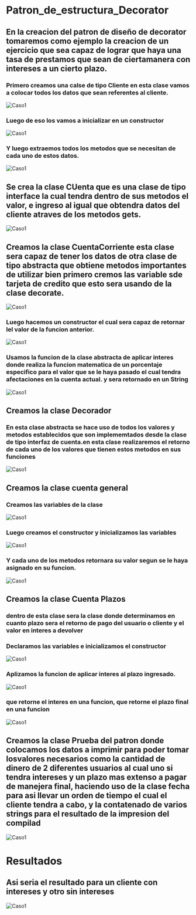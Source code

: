 # Patron_de_estructura_Decorator

## En la creacion del patron de diseño de decorator tomaremos como ejemplo la creacion de un ejercicio que sea capaz de lograr que haya una tasa de prestamos que sean de ciertamanera con intereses a un cierto plazo.


### Primero creamos una calse de tipo Cliente en esta clase vamos a colocar todos los datos que sean referentes al cliente.
<img src="capturas\1.PNG" alt="Caso1"/>

### Luego de eso los vamos a inicializar en un constructor
<img src="capturas\2.PNG" alt="Caso1"/>

### Y luego extraemos todos los metodos que se necesitan de cada uno de estos datos.
<img src="capturas\3.PNG" alt="Caso1"/>

## Se crea la clase CUenta que es una clase de tipo interface la cual tendra dentro de sus metodos el valor, e ingreso al igual que obtendra datos del cliente atraves de los metodos gets.
<img src="capturas\4.PNG" alt="Caso1"/>

## Creamos la clase CuentaCorriente esta clase sera capaz de tener los datos de otra clase de tipo abstracta que obtiene metodos importantes de utilizar bien primero cremos las variable sde tarjeta de credito que esto sera usando de la clase decorate.
<img src="capturas\5.PNG" alt="Caso1"/>

### Luego hacemos un constructor el cual sera capaz de retornar lel valor de la funcion anterior.
<img src="capturas\6+.PNG" alt="Caso1"/>

### Usamos la funcion de la clase abstracta de aplicar interes donde realiza la funcion matematica de un porcentaje especifico para el valor que se le haya pasado el cual tendra afectaciones en la cuenta actual. y sera retornado en un String
<img src="capturas\7.PNG" alt="Caso1"/>

## Creamos la clase Decorador

### En esta clase abstracta se hace uso de todos los valores y metodos establecidos que son implememtados desde la clase de tipo interfaz de cuenta.en esta clase realizaremos el retorno de cada uno de los valores que tienen estos metodos en sus funciones 
<img src="capturas\8.PNG" alt="Caso1"/>

## Creamos la clase cuenta general
### Creamos las variables de la clase
<img src="capturas\9.PNG" alt="Caso1"/>

### Luego creamos el constructor y inicializamos las variables
<img src="capturas\10.PNG" alt="Caso1"/>

### Y cada uno de los metodos retornara su valor segun se le haya asignado en su funcion.
<img src="capturas\11.PNG" alt="Caso1"/>

## Creamos la clase Cuenta Plazos
### dentro de esta clase sera la clase donde determinamos en cuanto plazo sera el retorno de pago del usuario o cliente y el valor en interes a devolver
### Declaramos las variables e inicializamos el constructor
<img src="capturas\12.PNG" alt="Caso1"/>

### Aplizamos la funcion de aplicar interes al plazo ingresado.
<img src="capturas\13.PNG" alt="Caso1"/>

### que retorne el interes en una funcion, que retorne el plazo final en una funcion
<img src="capturas\14.PNG" alt="Caso1"/>

## Creamos la clase Prueba del patron donde colocamos los datos a imprimir para poder tomar losvalores necesarios como la cantidad de dinero de 2 diferentes usuarios al cual uno si tendra intereses y un plazo mas extenso a pagar de manejera final, haciendo uso de la clase fecha para asi llevar un orden de tiempo el cual el cliente tendra a cabo, y la contatenado de varios strings para el resultado de la impresion del compilad
<img src="capturas\15.PNG" alt="Caso1"/>

# Resultados

## Asi seria el resultado para un cliente con intereses y otro sin intereses
<img src="capturas\16.PNG" alt="Caso1"/>
